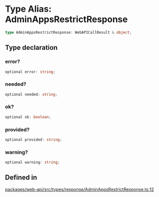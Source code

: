 # Type Alias: AdminAppsRestrictResponse

```ts
type AdminAppsRestrictResponse: WebAPICallResult & object;
```

## Type declaration

### error?

```ts
optional error: string;
```

### needed?

```ts
optional needed: string;
```

### ok?

```ts
optional ok: boolean;
```

### provided?

```ts
optional provided: string;
```

### warning?

```ts
optional warning: string;
```

## Defined in

[packages/web-api/src/types/response/AdminAppsRestrictResponse.ts:12](https://github.com/slackapi/node-slack-sdk/blob/main/packages/web-api/src/types/response/AdminAppsRestrictResponse.ts#L12)
